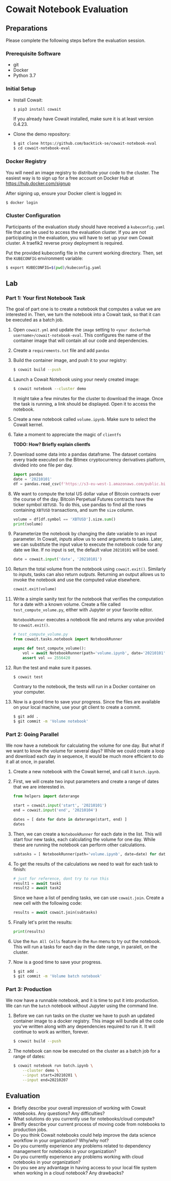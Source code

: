 # Cowait Notebook Evaluation

## Preparations

Please complete the following steps before the evaluation session.

### Prerequisite Software
- git
- Docker
- Python 3.7

### Initial Setup
- Install Cowait:
  ```bash
  $ pip3 install cowait
  ```
  If you already have Cowait installed, make sure it is at least version 0.4.23.

- Clone the demo repository:
  ```bash
  $ git clone https://github.com/backtick-se/cowait-notebook-eval
  $ cd cowait-notebook-eval
  ```

### Docker Registry

You will need an image registry to distribute your code to the cluster. The easiest way is to sign up for a free account on Docker Hub at https://hub.docker.com/signup 

After signing up, ensure your Docker client is logged in:

```bash
$ docker login
```

### Cluster Configuration

Participants of the evaluation study should have received a `kubeconfig.yaml` file that can be used to access the evaluation cluster. If you are not participating in the evaluation, you will have to set up your own Cowait cluster. A traefik2 reverse proxy deployment is required.

Put the provided kubeconfig file in the current working directory. Then, set the `KUBECONFIG` environment variable:
```bash
$ export KUBECONFIG=$(pwd)/kubeconfig.yaml
```

## Lab

### Part 1: Your first Notebook Task

The goal of part one is to create a notebook that computes a value we are interested in. Then, we turn the notebook into a Cowait task, so that it can be executed as a batch job.

1. Open `cowait.yml` and update the `image` setting to `<your dockerhub username>/cowait-notebook-eval`. This configures the name of the container image that will contain all our code and dependencies.

1. Create a `requirements.txt` file and add `pandas`

1. Build the container image, and push it to your registry:
   ```bash
   $ cowait build --push
   ```

1. Launch a Cowait Notebook using your newly created image: 
   ```bash
   $ cowait notebook --cluster demo
   ```
   It might take a few minutes for the cluster to download the image. Once the task is running, a link should be displayed. Open it to access the notebook.

1. Create a new notebook called `volume.ipynb`. Make sure to select the Cowait kernel.

1. Take a moment to appreciate the magic of `clientfs`

   **TODO: How? Briefly explain clientfs**

1. Download some data into a pandas dataframe. The dataset contains every trade executed on the Bitmex cryptocurrency derivatives platform, divided into one file per day. 

   ```python
   import pandas
   date = '20210101'
   df = pandas.read_csv(f'https://s3-eu-west-1.amazonaws.com/public.bitmex.com/data/trade/{date}.csv.gz')
   ```

1. We want to compute the total US dollar value of Bitcoin contracts over the course of the day. Bitcoin Perpetual Futures contracts have the ticker symbol `XBTUSD`. To do this, use pandas to find all the rows containing `XBTUSD` transactions, and sum the `size` column.

   ```python
   volume = df[df.symbol == 'XBTUSD'].size.sum()
   print(volume)
   ```

1. Parameterize the notebook by changing the date variable to an input parameter. In Cowait, *inputs* allow us to send arguments to tasks. Later, we can substitute the input value to execute the notebook code for any date we like. If no input is set, the default value `20210101` will be used.
  
   ```python
   date = cowait.input('date', '20210101')
   ```

1. Return the total volume from the notebook using `cowait.exit()`. Similarly to *inputs*, tasks can also return *outputs*. Returning an output allows us to invoke the notebook and use the computed value elsewhere.

   ```python
   cowait.exit(volume)
   ```

1. Write a simple sanity test for the notebook that verifies the computation for a date with a known volume. Create a file called `test_compute_volume.py`, either with Jupyter or your favorite editor.

   `NotebookRunner` executes a notebook file and returns any value provided to `cowait.exit()`.
   
   ```python
   # test_compute_volume.py
   from cowait.tasks.notebook import NotebookRunner

   async def test_compute_volume():
       vol = await NotebookRunner(path='volume.ipynb', date='20210101')
       assert vol == 2556420
   ```

1. Run the test and make sure it passes.

   ```bash
   $ cowait test
   ```
   Contrary to the notebook, the tests will run in a Docker container on your computer.

1. Now is a good time to save your progress. Since the files are available on your local machine, use your git client to create a commit.

   ```bash
   $ git add .
   $ git commit -m 'Volume notebook'
   ```

### Part 2: Going Parallel

We now have a notebook for calculating the volume for one day. But what if we want to know the volume for several days? While we could create a loop and download each day in sequence, it would be much more efficient to do it all at once, in parallel.

1. Create a new notebook with the Cowait kernel, and call it `batch.ipynb`.

1. First, we will create two input parameters and create a range of dates that we are interested in.

   ```python
   from helpers import daterange

   start = cowait.input('start', '20210101')
   end = cowait.input('end', '20210104')

   dates = [ date for date in daterange(start, end) ]
   dates
   ```

1. Then, we can create a `NotebookRunner` for each date in the list.  This will start four new tasks, each calculating the volume for one day. While these are running the notebook can perform other calculations.

   ```python
   subtasks = [ NotebookRunner(path='volume.ipynb', date=date) for date in dates ]
   ```

1. To get the results of the calculations we need to wait for each task to finish:

   ```python
   # just for reference, dont try to run this
   result1 = await task1
   result2 = await task2
   ```

   Since we have a list of pending tasks, we can use `cowait.join`. Create a new cell with the following code:

   ```python
   results = await cowait.join(subtasks)
   ```

1. Finally let's print the results:

   ```python
   print(results)
   ```

1. Use the `Run All Cells` feature in the `Run` menu to try out the notebook. This will run a tasks for each day in the date range, in paralell, on the cluster.

1. Now is a good time to save your progress.

   ```bash
   $ git add .
   $ git commit -m 'Volume batch notebook'
   ```

### Part 3: Production

We now have a runnable notebook, and it is time to put it into production. We can run the `batch` notebook without Jupyter using the command line.

1. Before we can run tasks on the cluster we have to push an updated container image to a docker registry. This image will bundle all the code you've written along with any dependencies required to run it. It will continue to work as written, forever.

   ```bash
   $ cowait build --push
   ```

1. The notebook can now be executed on the cluster as a batch job for a range of dates:

   ```bash
   $ cowait notebook run batch.ipynb \
       --cluster demo \
       --input start=20210201 \
       --input end=20210207
   ```

## Evaluation
- Briefly describe your overall impression of working with Cowait notebooks.  Any questions? Any difficulties?
- What solutions do you currently use for notebooks/cloud compute?
- Breifly describe your current process of moving code from notebooks to production jobs.
- Do you think Cowait notebooks could help improve the data science workflow in your organization? Why/why not? 
- Do you currently experience any problems related to dependency management for notebooks in your organization?
- Do you currently experience any problems working with cloud notebooks in your organization?
- Do you see any advantage in having access to your local file system when working in a cloud notebook? Any drawbacks?
